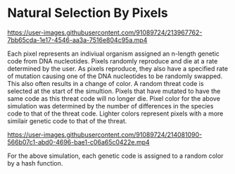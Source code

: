 # Natural Selection By Pixels


https://user-images.githubusercontent.com/91089724/213967762-7bb65cda-1e17-4546-aa3a-7516e804c95a.mp4

Each pixel represents an indiviual organism assigned an n-length genetic code from DNA nucleotides. Pixels randomly reproduce and die at a rate determined by the user. As pixels reproduce, they also have a specified rate of mutation causing one of the DNA nucleotides to be randomly swapped. This also often results in a change of color. A random threat code is selected at the start of the simultion. Pixels that have mutated to have the same code as this threat code will no longer die. Pixel color for the above simulation was determined by the number of differences in the species code to that of the threat code. Lighter colors represent pixels with a more similair genetic code to that of the threat.

https://user-images.githubusercontent.com/91089724/214081090-566b07c1-abd0-4696-bae1-c06a65c0422e.mp4

For the above simulation, each genetic code is assigned to a random color by a hash function. 
